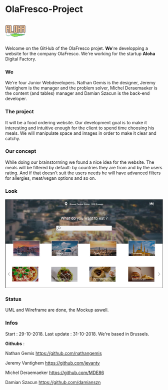 # OlaFresco-Project

![alt text](https://github.com/damianszn/OlaFresco-Project/blob/master/LogoAloha.png)

Welcome on the GitHub of the OlaFresco projet. **We**'re developping a website for the company OlaFresco.
We're working for the startup **Aloha** Digital Factory.

### We

We're four Junior Webdevelopers. Nathan Gemis is the designer, Jeremy Vantighem is the manager and the problem solver, Michel Deraemaeker is the content (and tables) manager and Damian Szacun is the back-end developer.

### The project

It will be a food ordering website. Our development goal is to make it interesting and intuitive enough for the client to spend time choosing his meals. We will manipulate space and images in order to make it clear and catchy.


### Our concept

While doing our brainstorming we found a nice idea for the website. The meals will be filtered by default: by countries they are from and by the users rating. And if that doesn't suit the users needs he will have advanced filters for allergies, meat/vegan options and so on.

### Look 

![alt text](https://github.com/damianszn/OlaFresco-Project/blob/master/screenshot.JPG)

### Status

UML and Wireframe are done, the Mockup aswell.

### Infos

Start : 29-10-2018.
Last update : 31-10-2018.
We're based in Brussels.

**Githubs** : 

Nathan Gemis https://github.com/nathangemis

Jeremy Vantighem https://github.com/jevanty

Michel Deraemaeker https://github.com/MDE86

Damian Szacun https://github.com/damianszn
